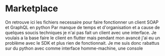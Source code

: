 # Marketplace

On retrouve ici les fichiers necessaire pour faire fonctionner un client SOAP et GraphQL en python
Par manque de temps et d'organisation et a cause de quelques soucis techniques je n'ai pas fait un client avec une interface.
Je voulais a la base faire le client en flutter mais pendant mon avancé j'ai eu un problème avec le SDK et plus rien de fonctionnait.
Je me suis donc rabattus sur du python avec comme interface homme-machine, une console
